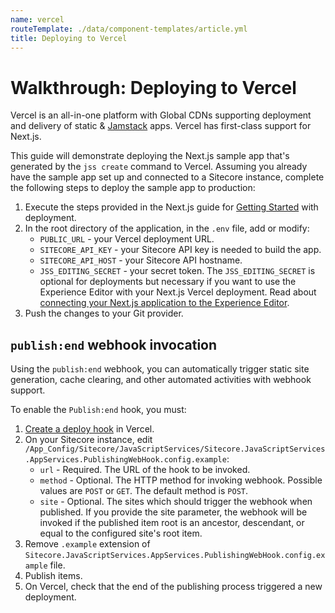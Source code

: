 ```yaml
---
name: vercel
routeTemplate: ./data/component-templates/article.yml
title: Deploying to Vercel
---
```

# Walkthrough: Deploying to Vercel


Vercel is an all-in-one platform with Global CDNs supporting deployment and delivery of static & [Jamstack](https://jamstack.org/) apps. Vercel has first-class support for Next.js.

This guide will demonstrate deploying the Next.js sample app that's generated by the `jss create` command to Vercel. Assuming you already have the sample app set up and connected to a Sitecore instance, complete the following steps to deploy the sample app to production:

1. Execute the steps provided in the Next.js  guide for [Getting Started](https://nextjs.org/docs/deployment#getting-started) with deployment.
2. In the root directory of the application, in the `.env` file, add or modify:
	* `PUBLIC_URL` - your Vercel deployment URL.
	* `SITECORE_API_KEY` - your Sitecore API key is needed to build the app.
	* `SITECORE_API_HOST` - your Sitecore API hostname.
	* `JSS_EDITING_SECRET` - your secret token. The `JSS_EDITING_SECRET` is optional for deployments but necessary if you want to use the Experience Editor with your Next.js Vercel deployment. Read about [connecting your Next.js application to the Experience Editor](/docs/nextjs/experience-editor/walkthrough/en.md).
3. Push the changes to your Git provider.

## `publish:end` webhook invocation

Using the `publish:end` webhook, you can automatically trigger static site generation, cache clearing, and other automated activities with webhook support.

To enable the `Publish:end` hook, you must: 

1. [Create a deploy hook](https://vercel.com/docs/more/deploy-hooks#creating-a-deploy-hook) in Vercel.
1. On your Sitecore instance, edit `/App_Config/Sitecore/JavaScriptServices/Sitecore.JavaScriptServices.AppServices.PublishingWebHook.config.example`:
	* `url` - Required. The URL of the hook to be invoked.
	* `method` - Optional. The HTTP method for invoking webhook. Possible values are `POST` or `GET`. The default method is `POST`. 
	* `site` - Optional. The sites which should trigger the webhook when published. If you provide the site parameter, the webhook will be invoked if the published item root is an ancestor, descendant, or equal to the configured site's root item. 
1. Remove `.example` extension of `Sitecore.JavaScriptServices.AppServices.PublishingWebHook.config.example` file.
1. Publish items.
1. On Vercel, check that the end of the publishing process triggered a new deployment.
